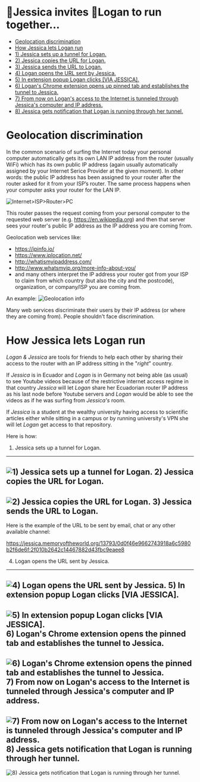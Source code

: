 :runner:Jessica invites :runner:Logan to run together...
========================================================


  * [Geolocation discrimination](#geolocation-discrimination)
  * [How Jessica lets Logan run](#how-jessica-lets-logan-run)
   * [1) Jessica sets up a tunnel for Logan.](#1-jessica-sets-up-a-tunnel-for-logan)
   * [2) Jessica copies the URL for Logan.](#2-jessica-copies-the-url-for-logan)
   * [3) Jessica sends the URL to Logan.](#3-jessica-sends-the-url-to-logan)
   * [4) Logan opens the URL sent by Jessica.](#4-logan-opens-the-url-sent-by-jessica)
   * [5) In extension popup Logan clicks [VIA JESSICA].](#5-in-extension-popup-logan-clicks-via-jessica)
   * [6) Logan's Chrome extension opens up pinned tab and establishes the tunnel to Jessica.](#6-logans-chrome-extension-opens-up-pinned-tab-and-establishes-the-tunnel-to-jessica)
   * [7) From now on Logan's access to the Internet is tunneled through Jessica's computer and IP address.](#7-from-now-on-logans-access-to-the-internet-is-tunneled-through-jessicas-computer-and-ip-address)
   * [8) Jessica gets notification that Logan is running through her tunnel.](#8-jessica-gets-notification-that-logan-is-running-through-her-tunnel)

Geolocation discrimination
==========================

In the common scenario of surfing the Internet today your personal computer automatically gets its own LAN IP address from the router (usually WiFi) which has its own public IP address (again usually automatically assigned by your Internet Serice Provider at the given moment). In other words: the public IP address has been assigned to your router after the router asked for it from your ISP’s router. The same process happens when your computer asks your router for the LAN IP.

![Internet>ISP>Router>PC](http://i.imgur.com/7VygiVE.png "Internet>ISP>Router>PC")

This router passes the request coming from your personal computer to the requested web server (e.g. https://en.wikipedia.org) and then that server sees your router's public IP address as the IP address you are coming from.

Geolocation web services like:
 - https://ipinfo.io/
 - https://www.iplocation.net/
 - http://whatismyipaddress.com/
 - http://www.whatsmyip.org/more-info-about-you/ 
 - and many others
interpret the IP address your router got from your ISP to claim from which country (but also the city and the postcode), organization, or company/ISP you are coming from.

An example:
![Geolocation info](http://i.imgur.com/cCuIEeB.png "Geolocation info")

Many web services discriminate their users by their IP address (or where they are coming from). People shouldn't face discrimination.

How Jessica lets Logan run
========================

*Logan & Jessica* are tools for friends to help each other by sharing their access to the router with an IP address sitting in the "*right*" country.

If *Jessica* is in Ecuador and *Logan* is in Germany  not being able (as usual) to see Youtube videos because of the restrictive internet access regime in that country *Jessica* will let *Logan* share her Ecuadorian router IP address as his last node before Youtube servers and *Logan* would be able to see the videos as if he was surfing from *Jessica's* room.

If *Jessica* is a student at the wealthy university having access to scientific articles either while sitting in a campus or by running university's VPN she will let *Logan* get access to that repository.

Here is how:

1) Jessica sets up a tunnel for Logan.
--------------------------------------
![1) Jessica sets up a tunnel for Logan.](http://i.imgur.com/jEtCT1a.png "1) Jessica sets up a tunnel for Logan.")
2) Jessica copies the URL for Logan.
------------------------------------
![2) Jessica copies the URL for Logan.](http://i.imgur.com/c8dsvb8.png "2) Jessica copies the URL for Logan.")
3) Jessica sends the URL to Logan.
----------------------------------
Here is the example of the URL to be sent by email, chat or any other available channel:

https://jessica.memoryoftheworld.org/13793/0d0f46e9662743918a6c5980b2f6de6f:2f010b2642c14467882d43fbc9eaee8

4) Logan opens the URL sent by Jessica.
---------------------------------------
![4) Logan opens the URL sent by Jessica.](http://i.imgur.com/rFCTAeK.png "4) Logan opens the URL sent by Jessica.")
5) In extension popup Logan clicks [VIA JESSICA].
-------------------------------------------------
![5) In extension popup Logan clicks [VIA JESSICA].](http://i.imgur.com/IlZwMBX.png "5) In extension popup Logan clicks [VIA JESSICA].")
6) Logan's Chrome extension opens the pinned tab and establishes the tunnel to Jessica.
--------------------------------------------------------------------------------------
![6) Logan's Chrome extension opens the pinned tab and establishes the tunnel to Jessica.](http://i.imgur.com/oUf6nr6.png "6) Logan's Chrome extension opens the pinned tab and establishes the tunnel to Jessica.")
7) From now on Logan's access to the Internet is tunneled through Jessica's computer and IP address.
---------------------------------------------------------------------------------------------
![7) From now on Logan's access to the Internet is tunneled through Jessica's computer and IP address.](http://i.imgur.com/1Anikzb.png "7) From now on Logan's access to the Internet is tunneled through Jessica's computer and IP address.")
8) Jessica gets notification that Logan is running through her tunnel.
----------------------------------------------------------------------
![8) Jessica gets notification that Logan is running through her tunnel.](http://i.imgur.com/nvzSrVh.png "8) Jessica gets notification that Logan is running through her tunnel.")
